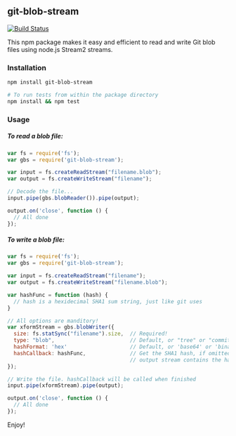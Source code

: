 ## git-blob-stream

[![Build Status](https://travis-ci.org/vsivsi/git-blob-stream.svg)](https://travis-ci.org/vsivsi/git-blob-stream)

This npm package makes it easy and efficient to read and write Git blob files
using node.js Stream2 streams.

### Installation

```bash
npm install git-blob-stream

# To run tests from within the package directory
npm install && npm test
```

### Usage

##### To read a blob file:

```javascript
var fs = require('fs');
var gbs = require('git-blob-stream');

var input = fs.createReadStream("filename.blob");
var output = fs.createWriteStream("filename");

// Decode the file...
input.pipe(gbs.blobReader()).pipe(output);

output.on('close', function () {
  // All done
});
```

##### To write a blob file:

```javascript
var fs = require('fs');
var gbs = require('git-blob-stream');

var input = fs.createReadStream("filename");
var output = fs.createWriteStream("filename.blob");

var hashFunc = function (hash) {
  // hash is a hexidecimal SHA1 sum string, just like git uses
}

// All options are manditory!
var xformStream = gbs.blobWriter({
  size: fs.statSync("filename").size,  // Required!
  type: "blob",                        // Default, or "tree" or "commit"
  hashFormat: 'hex'                    // Default, or 'base64' or 'binary'
  hashCallback: hashFunc,              // Get the SHA1 hash, if omitted
                                       // output stream contains the hash
});

// Write the file. hashCallback will be called when finished
input.pipe(xformStream).pipe(output);

output.on('close', function () {
  // All done
});
```

Enjoy!
